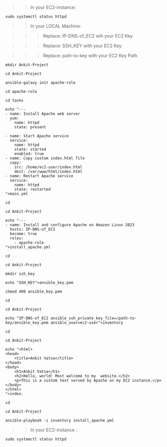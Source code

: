 >> In your EC2-instance:
```
sudo systemctl status httpd
```
>> In your LOCAL Machine:

>>> Replace: IP-DNS-of_EC2 wih your EC2 Key

>>> Replace: SSH_KEY with your EC2 Key

>>> Replace: path-to-key with your EC2 Key Path

```
mkdir Ankit-Project
```
```
cd Ankit-Project
```
```
ansible-galaxy init apache-role
```
```
cd apache-role
```
```
cd tasks
```
```
echo "---
- name: Install Apache web server
  yum:
    name: httpd
    state: present

- name: Start Apache service
  service:
    name: httpd
    state: started
    enabled: true
- name: Copy custom index.html file
  copy:
    src: /home/ec2-user/index.html
    dest: /var/www/html/index.html
- name: Restart Apache service
  service:
    name: httpd
    state: restarted
">main.yml
```
```
cd 
```
```
cd Ankit-Project
```
```
echo "---
- name: Install and configure Apache on Amazon Linux 2023
  hosts: IP-DNS-of_EC2
  become: true
  roles:
    - apache-role
">install_apache.yml
```
```
cd 
```
```
cd Ankit-Project
```
```
mkdir ssh_key
```
```
echo "SSH_KEY">ansible_key.pem
```
```
chmod 400 ansible_key.pem
```
```
cd
```
```
cd Ankit-Project
```
```
echo "IP-DNS-of_EC2 ansible_ssh_private_key_file=/path-to-key/ansible_key.pem ansible_user=ec2-user">inventory
```
```
cd
```
```
cd Ankit-Project
```
```
echo "<html>
<head>
    <title>Ankit Vatsa</title>
</head>
<body>
    <h1>Ankit Vatsa</h1>
    <h2>Hello, world! Most welcome to my  website.</h2>
    <p>This is a custom text served by Apache on my EC2 instance.</p>
</body>
</html>
">index.
```
```
cd
```
```
cd Ankit-Project
```
```
ansible-playbook -i inventory install_apache.yml
```
>> In your EC2-instance :

```
sudo systemctl status httpd
```
